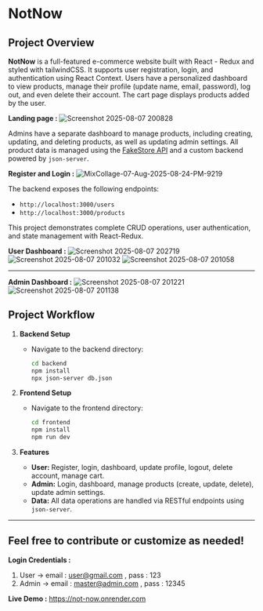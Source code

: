 # NotNow

## Project Overview

**NotNow** is a full-featured e-commerce website built with React - Redux and styled with tailwindCSS. It supports user registration, login, and authentication using React Context. Users have a personalized dashboard to view products, manage their profile (update name, email, password), log out, and even delete their account. The cart page displays products added by the user.

**Landing page :**
![Screenshot 2025-08-07 200828](https://github.com/user-attachments/assets/193f39da-39ba-4d72-84ce-c86d25b40306)


Admins have a separate dashboard to manage products, including creating, updating, and deleting products, as well as updating admin settings. All product data is managed using the [FakeStore API](https://fakestoreapi.com/) and a custom backend powered by `json-server`.

**Register and Login :**
![MixCollage-07-Aug-2025-08-24-PM-9219](https://github.com/user-attachments/assets/1384e976-c366-490e-a3db-e7bebde55cd2)


The backend exposes the following endpoints:
- `http://localhost:3000/users`
- `http://localhost:3000/products`

This project demonstrates complete CRUD operations, user authentication, and state management with React-Redux.

**User Dashboard :**
![Screenshot 2025-08-07 202719](https://github.com/user-attachments/assets/b52e67b6-8780-418d-844a-6f868c396491)
![Screenshot 2025-08-07 201032](https://github.com/user-attachments/assets/c193ec5f-2601-4466-b1a6-901adcf9a72d)
![Screenshot 2025-08-07 201058](https://github.com/user-attachments/assets/599fed42-eea4-4b81-b43c-08a804ac3862)

---
**Admin Dashboard :**
![Screenshot 2025-08-07 201221](https://github.com/user-attachments/assets/30d00889-4b0b-46ec-ab13-e93a5f2e063c)
![Screenshot 2025-08-07 201138](https://github.com/user-attachments/assets/b2e9afa4-7b90-44b0-bd49-35062136e930)

## Project Workflow

1. **Backend Setup**
    - Navigate to the backend directory:
      ```bash
      cd backend
      npm install
      npx json-server db.json
      ```
2. **Frontend Setup**
    - Navigate to the frontend directory:
      ```bash
      cd frontend
      npm install
      npm run dev
      ```

3. **Features**
    - **User:** Register, login, dashboard, update profile, logout, delete account, manage cart.
    - **Admin:** Login, dashboard, manage products (create, update, delete), update admin settings.
    - **Data:** All data operations are handled via RESTful endpoints using `json-server`.

---
Feel free to contribute or customize as needed!
---
**Login Credentials :**
1) User -> email : user@gmail.com , pass : 123
2) Admin -> email : master@admin.com , pass : 12345

**Live Demo :** https://not-now.onrender.com

